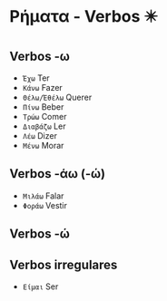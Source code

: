 # Ρήματα - Verbos ✴️

## Verbos -ω

-   `Έχω` Ter
-   `Κάνω` Fazer
-   `Θέλω/Έθέλω` Querer
-   `Πίνω` Beber
-   `Τρώω` Comer
-   `Διαβάζω` Ler
-   `Λέω` Dizer
-   `Μένω` Morar

## Verbos -άω (-ώ)

-   `Μιλάω` Falar
-   `Φοράω` Vestir

## Verbos -ώ

## Verbos irregulares

-   `Είμαι` Ser
